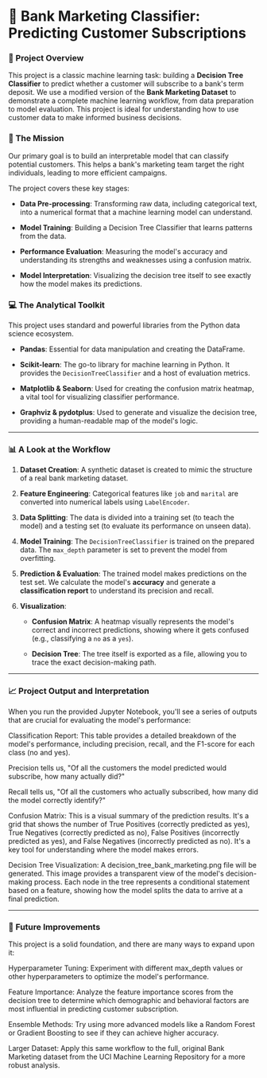 

# 🏦 Bank Marketing Classifier: Predicting Customer Subscriptions

### 🚀 Project Overview

This project is a classic machine learning task: building a **Decision Tree Classifier** to predict whether a customer will subscribe to a bank's term deposit. We use a modified version of the **Bank Marketing Dataset** to demonstrate a complete machine learning workflow, from data preparation to model evaluation. This project is ideal for understanding how to use customer data to make informed business decisions.

### 🎯 The Mission

Our primary goal is to build an interpretable model that can classify potential customers. This helps a bank's marketing team target the right individuals, leading to more efficient campaigns.

The project covers these key stages:

  * **Data Pre-processing**: Transforming raw data, including categorical text, into a numerical format that a machine learning model can understand.

  * **Model Training**: Building a Decision Tree Classifier that learns patterns from the data.

  * **Performance Evaluation**: Measuring the model's accuracy and understanding its strengths and weaknesses using a confusion matrix.

  * **Model Interpretation**: Visualizing the decision tree itself to see exactly how the model makes its predictions.

### 💻 The Analytical Toolkit

This project uses standard and powerful libraries from the Python data science ecosystem.

  * **Pandas**: Essential for data manipulation and creating the DataFrame.

  * **Scikit-learn**: The go-to library for machine learning in Python. It provides the `DecisionTreeClassifier` and a host of evaluation metrics.

  * **Matplotlib & Seaborn**: Used for creating the confusion matrix heatmap, a vital tool for visualizing classifier performance.

  * **Graphviz & pydotplus**: Used to generate and visualize the decision tree, providing a human-readable map of the model's logic.

-----

### 📊 A Look at the Workflow

1.  **Dataset Creation**: A synthetic dataset is created to mimic the structure of a real bank marketing dataset.

2.  **Feature Engineering**: Categorical features like `job` and `marital` are converted into numerical labels using `LabelEncoder`.

3.  **Data Splitting**: The data is divided into a training set (to teach the model) and a testing set (to evaluate its performance on unseen data).

4.  **Model Training**: The `DecisionTreeClassifier` is trained on the prepared data. The `max_depth` parameter is set to prevent the model from overfitting.

5.  **Prediction & Evaluation**: The trained model makes predictions on the test set. We calculate the model's **accuracy** and generate a **classification report** to understand its precision and recall.

6.  **Visualization**:

      * **Confusion Matrix**: A heatmap visually represents the model's correct and incorrect predictions, showing where it gets confused (e.g., classifying a `no` as a `yes`).

      * **Decision Tree**: The tree itself is exported as a file, allowing you to trace the exact decision-making path.

-----

### 📈 Project Output and Interpretation

When you run the provided Jupyter Notebook, you'll see a series of outputs that are crucial for evaluating the model's performance:



Classification Report: This table provides a detailed breakdown of the model's performance, including precision, recall, and the F1-score for each class (no and yes).

Precision tells us, "Of all the customers the model predicted would subscribe, how many actually did?"

Recall tells us, "Of all the customers who actually subscribed, how many did the model correctly identify?"

Confusion Matrix: This is a visual summary of the prediction results. It's a grid that shows the number of True Positives (correctly predicted as yes), True Negatives (correctly predicted as no), False Positives (incorrectly predicted as yes), and False Negatives (incorrectly predicted as no). It's a key tool for understanding where the model makes errors.

Decision Tree Visualization: A decision_tree_bank_marketing.png file will be generated. This image provides a transparent view of the model's decision-making process. Each node in the tree represents a conditional statement based on a feature, showing how the model splits the data to arrive at a final prediction.

-----

### 🔮 Future Improvements

This project is a solid foundation, and there are many ways to expand upon it:



Hyperparameter Tuning: Experiment with different max_depth values or other hyperparameters to optimize the model's performance.

Feature Importance: Analyze the feature importance scores from the decision tree to determine which demographic and behavioral factors are most influential in predicting customer subscription.

Ensemble Methods: Try using more advanced models like a Random Forest or Gradient Boosting to see if they can achieve higher accuracy.

Larger Dataset: Apply this same workflow to the full, original Bank Marketing dataset from the UCI Machine Learning Repository for a more robust analysis.
